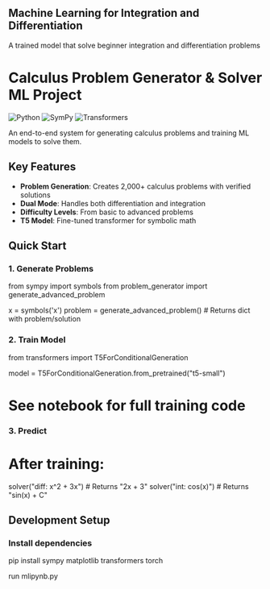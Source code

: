## Machine Learning for Integration and Differentiation
A trained model that solve beginner integration and differentiation problems
#  Calculus Problem Generator & Solver ML Project

![Python](https://img.shields.io/badge/Python-3.8%2B-blue)
![SymPy](https://img.shields.io/badge/SymPy-Mathematics-green)
![Transformers](https://img.shields.io/badge/Transformers-T5-small-yellow)

An end-to-end system for generating calculus problems and training ML models to solve them.

##  Key Features
- **Problem Generation**: Creates 2,000+ calculus problems with verified solutions
- **Dual Mode**: Handles both differentiation and integration
- **Difficulty Levels**: From basic to advanced problems
- **T5 Model**: Fine-tuned transformer for symbolic math


##  Quick Start

### 1. Generate Problems

from sympy import symbols
from problem_generator import generate_advanced_problem

x = symbols('x')
problem = generate_advanced_problem()  # Returns dict with problem/solution


### 2. Train Model
from transformers import T5ForConditionalGeneration

model = T5ForConditionalGeneration.from_pretrained("t5-small")
# See notebook for full training code

### 3. Predict
# After training:
solver("diff: x^2 + 3x")  # Returns "2x + 3"
solver("int: cos(x)")     # Returns "sin(x) + C"

## Development Setup 

### Install dependencies
pip install sympy matplotlib transformers torch

run mlipynb.py
